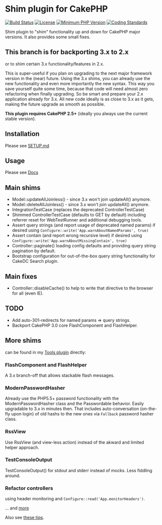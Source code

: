 # Shim plugin for CakePHP
[![Build Status](https://api.travis-ci.org/dereuromark/cakephp-shim.svg)](https://travis-ci.org/dereuromark/cakephp-shim)
[![License](https://poser.pugx.org/dereuromark/cakephp-shim/license.svg)](https://packagist.org/packages/dereuromark/cakephp-shim)
[![Minimum PHP Version](http://img.shields.io/badge/php-%3E%3D%205.4-8892BF.svg)](https://php.net/)
[![Coding Standards](https://img.shields.io/badge/cs-PSR--2--R-yellow.svg)](https://github.com/php-fig-rectified/fig-rectified-standards)

Shim plugin to "shim" functionality up and down for CakePHP major versions.
It also provides some small fixes.

## This branch is for backporting 3.x to 2.x
or to shim certain 3.x functionality/features in 2.x.

This is super-useful if you plan on upgrading to the next major framework version
in the (near) future. Using the 3.x shims, you can already use the new functionality and even more
importantly the new syntax.
This way you save yourself quite some time, because that code will need almost zero refactoring when
finally upgrading. So be smart and prepare your 2.x application already for 3.x.
All new code ideally is as close to 3.x as it gets, making the future upgrade as smooth as possible.

**This plugin requires CakePHP 2.5+** (ideally you always use the current stable version).

## Installation
Please see [SETUP.md](/SETUP.md)

## Usage
Please see [Docs](/docs)

## Main shims
- Model::updateAllJoinless() - since 3.x won't join updateAll() anymore.
- Model::deleteAllJoinless() - since 3.x won't join updateAll() anymore.
- IntegrationTestCase (replaces the deprecated ControllerTestCase)
- Shimmed ControllerTestCase (defaults to GET by default) including referrer reset
for WebTestRunner and additional debugging tools.
- Assert query strings (and report usage of deprecated named params) if desired using `Configure::write('App.warnAboutNamedParams', true)`
- Assert contain (and report wrong recursive level) if desired using `Configure::write('App.warnAboutMissingContain', true)`
- Controller::paginate() loading config defaults and providing query string pagination by default.
- Bootstrap configuration for out-of-the-box query string functionality for CakeDC Search plugin.

## Main fixes
- Controller::disableCache() to help to write that directive to the browser for all (even IE).

## TODO
- Add auto-301-redirects for named params => query strings.
- Backport CakePHP 3.0 core FlashComponent and FlashHelper.

## More shims
can be found in my [Tools plugin](https://github.com/dereuromark/cakephp-tools) directly:

### FlashComponent and FlashHelper
A 3.x branch-off that allows stackable flash messages.

### ModernPasswordHasher
Already use the PHP5.5+ password functionality with the ModernPasswordHasher class and the Passwordable behavior. Easily upgradable to 3.x in minutes then.
That includes auto-conversation (on-the-fly upon login) of old hashs to the new ones via `Fallback` password hasher class.

### RssView
Use RssView (and view-less action) instead of the akward and limited helper approach.

### TestConsoleOutput
TestConsoleOutput() for stdout and stderr instead of mocks. Less fiddling around.

### Refactor controllers
using header monitoring and `Configure::read('App.monitorHeaders')`.

... and [more](https://github.com/dereuromark/cakephp-tools/blob/master/docs/Shims.md)

Also see [these tips](https://github.com/dereuromark/cakephp-upgrade/wiki/Tips-Upgrading-to-CakePHP-2.x).